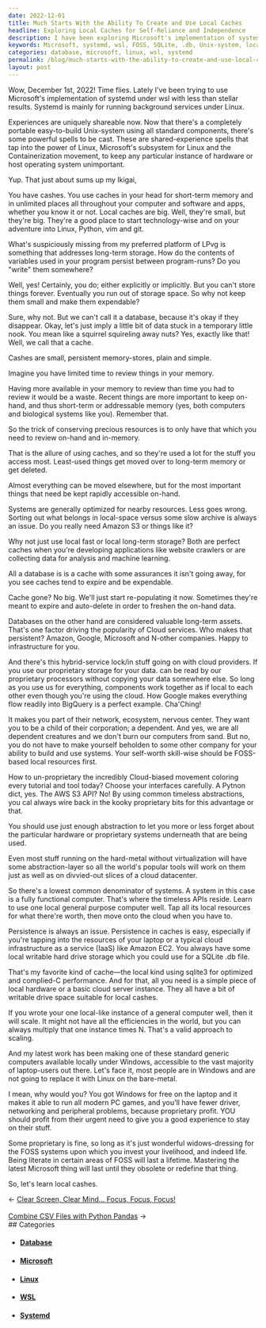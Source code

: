 ```yaml
---
date: 2022-12-01
title: Much Starts With the Ability To Create and Use Local Caches
headline: Exploring Local Caches for Self-Reliance and Independence
description: I have been exploring Microsoft's implementation of systemd under wsl and have had mixed results. To ensure self worth and independence, I suggest investing in free and open source software (FOSS) and using caches, such as a SQLite .db file, to ensure persistence. I have been exploring the use of local caches for short-term memory and for storing variables used in programs, and share my experiences to help others.
keywords: Microsoft, systemd, wsl, FOSS, SQLite, .db, Unix-system, local caches, short-term memory, variables, programs, December 1st, 2022, background services, Linux, abstraction, hardware, proprietary systems, cloud, persistence, caches
categories: database, microsoft, linux, wsl, systemd
permalink: /blog/much-starts-with-the-ability-to-create-and-use-local-caches/
layout: post
---
```



Wow, December 1st, 2022! Time flies. Lately I've been trying to use Microsoft's
implementation of systemd under wsl with less than stellar results. Systemd is
mainly for running background services under Linux.

Experiences are uniquely shareable now. Now that there's a completely portable
easy-to-build Unix-system using all standard components, there's some powerful
spells to be cast. These are shared-experience spells that tap into the power
of Linux, Microsoft's subsystem for Linux and the Containerization movement, to
keep any particular instance of hardware or host operating system unimportant.

Yup. That just about sums up my Ikigai,

You have cashes. You use caches in your head for short-term memory and in
unlimited places all throughout your computer and software and apps, whether
you know it or not. Local caches are big. Well, they're small, but they're big.
They're a good place to start technology-wise and on your adventure into Linux,
Python, vim and git.

What's suspiciously missing from my preferred platform of LPvg is something
that addresses long-term storage. How do the contents of variables used in your
program persist between program-runs? Do you "write" them somewhere?

Well, yes! Certainly, you do; either explicitly or implicitly. But you can't
store things forever. Eventually you run out of storage space. So why not keep
them small and make them expendable?

Sure, why not. But we can't call it a database, because it's okay if they
disappear. Okay, let's just imply a little bit of data stuck in a temporary
little nook. You mean like a squirrel squireling away nuts? Yes, exactly like
that! Well, we call that a cache.

Cashes are small, persistent memory-stores, plain and simple.

Imagine you have limited time to review things in your memory.

Having more available in your memory to review than time you had to review it
would be a waste. Recent things are more important to keep on-hand, and thus
short-term or addressable memory (yes, both computers and biological systems
like you). Remember that.

So the trick of conserving precious resources is to only have that which you
need to review on-hand and in-memory.

That is the allure of using caches, and so they're used a lot for the stuff you
access most. Least-used things get moved over to long-term memory or get
deleted.

Almost everything can be moved elsewhere, but for the most important things
that need be kept rapidly accessible on-hand.

Systems are generally optimized for nearby resources. Less goes wrong. Sorting
out what belongs in local-space versus some slow archive is always an issue. Do
you really need Amazon S3 or things like it?

Why not just use local fast or local long-term storage? Both are perfect caches
when you're developing applications like website crawlers or are collecting
data for analysis and machine learning.

All a database is is a cache with some assurances it isn't going away, for you
see caches tend to expire and be expendable.

Cache gone? No big. We'll just start re-populating it now. Sometimes they're
meant to expire and auto-delete in order to freshen the on-hand data.

Databases on the other hand are considered valuable long-term assets. That's
one factor driving the popularity of Cloud services. Who makes that persistent?
Amazon, Google, Microsoft and N-other companies. Happy to infrastructure for
you.

And there's this hybrid-service lock/in stuff going on with cloud providers. If
you use our proprietary storage for your data. can be read by our proprietary
processors without copying your data somewhere else. So long as you use us for
everything, components work together as if local to each other even though
you're using the cloud. How Google makes everything flow readily into BigQuery
is a perfect example. Cha'Ching!

It makes you part of their network, ecosystem, nervous center. They want you to
be a child of their corporation; a dependent. And yes, we are all dependent
creatures and we don't burn our computers from sand. But no, you do not have to
make yourself beholden to some other company for your ability to build and use
systems. Your self-worth skill-wise should be FOSS-based local resources first.

How to un-proprietary the incredibly Cloud-biased movement coloring every
tutorial and tool today? Choose your interfaces carefully. A Pytnon dict, yes.
The AWS S3 API? No! By using common timeless abstractions, you cal always wire
back in the kooky proprietary bits for this advantage or that.

You should use just enough abstraction to let you more or less forget about the
particular hardware or proprietary systems underneath that are being used.

Even most stuff running on the hard-metal without virtualization will have some
abstraction-layer so all the world's popular tools will work on them  just as
well as on divvied-out slices of a cloud datacenter.

So there's a lowest common denominator of systems. A system in this case is a
fully functional computer. That's where the timeless APIs reside. Learn to use
one local general purpose computer well. Tap all its local resources for what
there're worth, then move onto the cloud when you have to.

Persistence is always an issue. Persistence in caches is easy, especially if
you're tapping into the resources of your laptop or a typical cloud
infrastructure as a service (IaaS) like Amazon EC2. You always have some local
writable hard drive storage which you could use for a SQLite .db file.

That's my favorite kind of cache—the local kind using sqlite3 for optimized and
complied-C performance. And for that, all you need is a simple piece of local
hardware or a basic cloud server instance. They all have a bit of writable
drive space suitable for local cashes.

If you wrote your one local-like instance of a general computer well, then it
will scale. It might not have all the efficiencies in the world, but you can
always multiply that one instance times N. That's a valid approach to scaling.

And my latest work has been making one of these standard generic computers
available locally under Windows, accessible to the vast majority of
laptop-users out there. Let's face it, most people are in Windows and are not
going to replace it with Linux on the bare-metal.

I mean, why would you? You got Windows for free on the laptop and it makes it
able to run all modern PC games, and you'll have fewer driver, networking and
peripheral problems, because proprietary profit. YOU should profit from their
urgent need to give you a good experience to stay on their stuff.

Some proprietary is fine, so long as it's just wonderful widows-dressing for
the FOSS systems upon which you invest your livelihood, and indeed life. Being
literate in certain areas of FOSS will last a lifetime. Mastering the latest
Microsoft thing will last until they obsolete or redefine that thing.

So, let's learn local cashes.


<div class="arrow-links"><div class="post-nav-prev"><span class="arrow">&larr;&nbsp;</span><a href="/blog/clear-screen-clear-mind-focus-focus-focus/">Clear Screen, Clear Mind... Focus, Focus, Focus!</a></div> &nbsp; <div class="post-nav-next"><a href="/blog/combine-csv-files-with-python-pandas/">Combine CSV Files with Python Pandas</a><span class="arrow">&nbsp;&rarr;</span></div></div>
## Categories

<ul>
<li><h4><a href='/database/'>Database</a></h4></li>
<li><h4><a href='/microsoft/'>Microsoft</a></h4></li>
<li><h4><a href='/linux/'>Linux</a></h4></li>
<li><h4><a href='/wsl/'>WSL</a></h4></li>
<li><h4><a href='/systemd/'>Systemd</a></h4></li></ul>